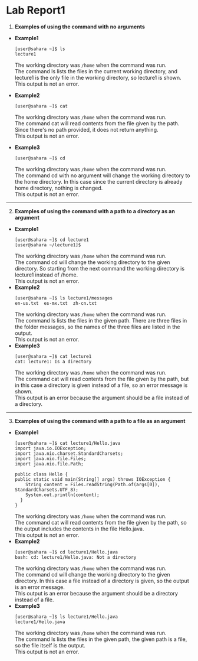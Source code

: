 # Lab Report1
1. **Examples of using the command with no arguments**  
- **Example1**
   ```
   [user@sahara ~]$ ls
   lecture1
   ```
   The working directory was `/home` when the command was run.  
   The command ls lists the files in the current working directory, and lecture1 is the only file in the working directory, so lecture1 is shown.  
   This output is not an error.  


- **Example2**
   ```
   [user@sahara ~]$ cat
   ```
   The working directory was `/home` when the command was run.  
   The command cat will read contents from the file given by the path. Since there's no path provided, it does not return anything.  
   This output is not an error.   


- **Example3**
   ```
   [user@sahara ~]$ cd
   ```
   The working directory was `/home` when the command was run.  
   The command cd with no argument will change the working directory to the home directory. In this case since the current directory is already home directory, nothing is changed.  
   This output is not an error.        
***
2.  **Examples of using the command with a path to a directory as an argument**  
- **Example1**
  ```
  [user@sahara ~]$ cd lecture1
  [user@sahara ~/lecture1]$
  ```
  The working directory was `/home` when the command was run.  
  The command cd will change the working directory to the given directory. So starting from the next command the working directory is lecture1 instead of /home.  
  This output is not an error.   
- **Example2**
  ```
  [user@sahara ~]$ ls lecture1/messages
  en-us.txt  es-mx.txt  zh-cn.txt
  ```
  The working directory was `/home` when the command was run.  
  The command ls lists  the files in the given path. There are three files in the folder messages, so the names of the three files are listed in the output.  
  This output is not an error.  
- **Example3**
  ```
  [user@sahara ~]$ cat lecture1
  cat: lecture1: Is a directory
  ```
  The working directory was `/home` when the command was run.  
  The command cat will read contents from the file given by the path, but in this case a directory is given instead of a file, so an error message is shown.  
  This output is an error because the argument should be a file instead of a directory.   
***
3.  **Examples of using the command with a path to a file as an argument**   
- **Example1**
  ```
  [user@sahara ~]$ cat lecture1/Hello.java
  import java.io.IOException;
  import java.nio.charset.StandardCharsets;
  import java.nio.file.Files;
  import java.nio.file.Path;

  public class Hello {
  public static void main(String[] args) throws IOException {
      String content = Files.readString(Path.of(args[0]), StandardCharsets.UTF_8);
      System.out.println(content);
    }
  }
  ```
  The working directory was `/home` when the command was run.  
  The command cat will read contents from the file given by the path, so the output includes the contents in the file Hello.java.  
  This output is not an error.  
- **Example2**
  ```
  [user@sahara ~]$ cd lecture1/Hello.java
  bash: cd: lecture1/Hello.java: Not a directory
  ```
  The working directory was `/home` when the command was run.  
  The command cd will change the working directory to the given directory. In this case a file instead of a directory is given, so the output is an error message.  
  This output is an error because the argument should be a directory instead of a file.  
- **Example3**
  ```
  [user@sahara ~]$ ls lecture1/Hello.java
  lecture1/Hello.java
  ```
  The working directory was `/home` when the command was run.  
  The command ls lists  the files in the given path, the given path is a file, so the file itself is the output.  
  This output is not an error.  
